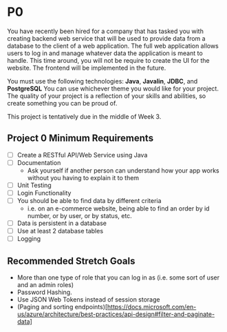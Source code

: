 # P0

You have recently been hired for a company that has tasked you with creating backend web service that will be used to provide data from a database to the client of a web application. The full web application allows users to log in and manage whatever data the application is meant to handle. This time around, you will not be require to create the UI for the website. The frontend will be implemented in the future.

You must use the following technologies: **Java**, **Javalin**, **JDBC**, and **PostgreSQL** You can use whichever theme you would like for your project. The quality of your project is a reflection of your skills and abilities, so create something you can be proud of. 

This project is tentatively due in the middle of Week 3.

## Project 0 Minimum Requirements
- [ ] Create a RESTful API/Web Service using Java
- [ ] Documentation
    - Ask yourself if another person can understand how your app works without you having to explain it to them
- [ ] Unit Testing
- [ ] Login Functionality
- [ ] You should be able to find data by different criteria
    - i.e. on an e-commerce website, being able to find an order by id number, or by user, or by status, etc.
- [ ] Data is persistent in a database
- [ ] Use at least 2 database tables
- [ ] Logging

## Recommended Stretch Goals
- More than one type of role that you can log in as (i.e. some sort of user and an admin roles)
- Password Hashing.
- Use JSON Web Tokens instead of session storage
- (Paging and sorting endpoints)[https://docs.microsoft.com/en-us/azure/architecture/best-practices/api-design#filter-and-paginate-data]
